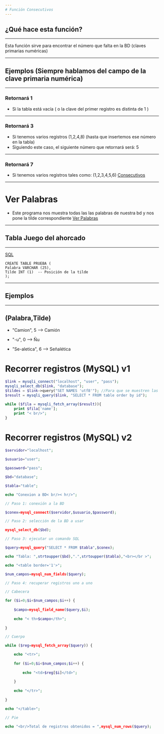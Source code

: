 ```yaml
---
# Función Consecutivos
---
```

## ¿Qué hace esta función?
---

Esta función sirve para encontrar el número
que falta en la BD (claves primarias numéricas)

---
## Ejemplos (Siempre hablamos del campo de la clave primaria numérica)
---
### Retornará 1
- Si la tabla está vacía  ( o la clave del primer registro es distinta de 1 )
---

### Retornará 3  
- Si tenemos varios registros (1,2,4,8) (hasta que insertemos ese número en la tabla)
- Siguiendo este caso, el siguiente número que retornará será: 5
---

### Retornará 7
- Si tenemos varios registros tales como: (1,2,3,4,5,6)
[Consecutivos](https://github.com/ComandPromt/Funciones-y-Consultas-BD/blob/master/consecutivos.php)
---
# Ver Palabras

- Este programa nos muestra todas las las palabras de nuestra bd y nos pone la tilde correspondiente 
[Ver Palabras](https://github.com/ComandPromt/Funciones-y-Consultas-BD/blob/master/ver_palabras.php)
---
## Tabla Juego del ahorcado
---
[SQL](https://github.com/ComandPromt/Funciones-y-Consultas-BD/blob/master/tabla_e_inserciones.sql)
~~~
CREATE TABLE PRUEBA (
Palabra VARCHAR (25),
Tilde INT (1)  -- Posición de la tilde 
);
~~~

---

Ejemplos
---
---
## (Palabra,Tilde)

- "Camion", 5 --> Camión

- "-u", 0 --> Ñu

- "Se-aletica", 6 --> Señalética

# Recorrer registros (MySQL) v1
```php
$link = mysqli_connect("localhost", "user", "pass");
mysqli_select_db($link, "database");
$tildes = $link->query("SET NAMES 'utf8'"); //Para que se muestren las tildes correctamente
$result = mysqli_query($link, "SELECT * FROM table order by id");

while ($fila = mysqli_fetch_array($result)){
	print $fila['name'];
	print "< br/>";
}
```

# Recorrer registros (MySQL) v2

```php
$servidor="localhost";

$usuario="user";

$password="pass";

$bd="database";

$tabla="table";

echo "Conexion a BD< br/>< hr/>";

// Paso 1: conexión a la BD

$conex=mysql_connect($servidor,$usuario,$password);

// Paso 2: selección de la BD a usar

mysql_select_db($bd);

// Paso 3: ejecutar un comando SQL

$query=mysql_query("SELECT * FROM $tabla",$conex);

echo "Tabla: ",strtoupper($bd),".",strtoupper($tabla),"<br></br >";

echo "<table border='1'>";

$num_campos=mysql_num_fields($query);

// Paso 4: recuperar registros uno a uno

// Cabecera

for ($i=0;$i<$num_campos;$i++) {
	
	$campo=mysql_field_name($query,$i);
	
	echo "< th>$campo</th>";
	
}

// Cuerpo

while ($reg=mysql_fetch_array($query)) { 

	echo "<tr>";
	
	for ($i=0;$i<$num_campos;$i++) {
		
		echo "<td>$reg[$i]</td>";
		
	}
	
	echo "</tr>";
	
}

echo "</table>";

// Pie

echo "<br/>Total de registros obtenidos = ",mysql_num_rows($query);
```
